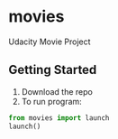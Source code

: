# movies
Udacity Movie Project

## Getting Started
1. Download the repo
2. To run program:
```python
from movies import launch
launch()
```
